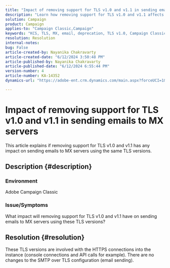 ```yaml
---
title: "Impact of removing support for TLS v1.0 and v1.1 in sending emails to MX servers"
description: "Learn how removing support for TLS v1.0 and v1.1 affects sending emails to MX servers using these deprecated TLS versions."
solution: Campaign
product: Campaign
applies-to: "Campaign Classic,Campaign"
keywords: "KCS, TLS, MX, email, deprecation, TLS v1.0, Campaign Classic, ACC"
resolution: Resolution
internal-notes: 
bug: False
article-created-by: Nayanika Chakravarty
article-created-date: "6/12/2024 3:50:48 PM"
article-published-by: Nayanika Chakravarty
article-published-date: "6/12/2024 6:55:44 PM"
version-number: 4
article-number: KA-14352
dynamics-url: "https://adobe-ent.crm.dynamics.com/main.aspx?forceUCI=1&pagetype=entityrecord&etn=knowledgearticle&id=e03bb184-d328-ef11-840b-0022480a40c2"

---
```

# Impact of removing support for TLS v1.0 and v1.1 in sending emails to MX servers


This article explains if removing support for TLS v1.0 and v1.1 has any impact on sending emails to MX servers using the same TLS versions.

## Description {#description}


### Environment

Adobe Campaign Classic

### Issue/Symptoms

What impact will removing support for TLS v1.0 and v1.1 have on sending emails to MX servers using these TLS versions?


## Resolution {#resolution}


These TLS versions are involved with the HTTPS connections into the instance (console connections and API calls for example). There are no changes to the SMTP over TLS configuration (email sending).
